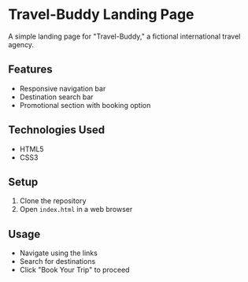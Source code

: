 # Travel-Buddy Landing Page

A simple landing page for "Travel-Buddy," a fictional international travel agency.

## Features

- Responsive navigation bar
- Destination search bar
- Promotional section with booking option

## Technologies Used

- HTML5
- CSS3

## Setup

1. Clone the repository
2. Open `index.html` in a web browser

## Usage

- Navigate using the links
- Search for destinations
- Click "Book Your Trip" to proceed
